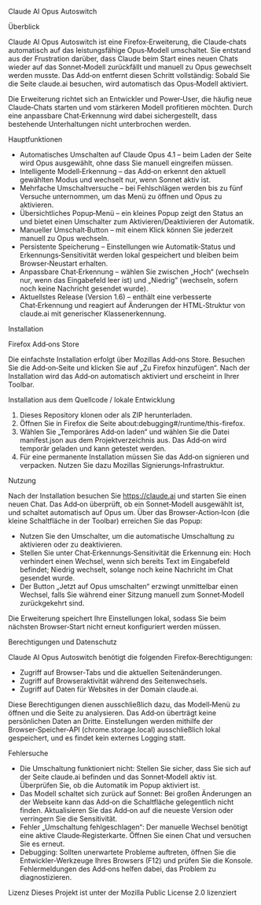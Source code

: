 
Claude AI Opus Autoswitch

Überblick

Claude AI Opus Autoswitch ist eine Firefox‑Erweiterung, die Claude‑chats automatisch auf das leistungsfähige Opus‑Modell umschaltet. Sie entstand aus der Frustration darüber, dass Claude beim Start eines neuen Chats wieder auf das Sonnet‑Modell zurückfällt und manuell zu Opus gewechselt werden musste. Das Add‑on entfernt diesen Schritt vollständig: Sobald Sie die Seite claude.ai besuchen, wird automatisch das Opus‑Modell aktiviert.

Die Erweiterung richtet sich an Entwickler und Power‑User, die häufig neue Claude‑Chats starten und vom stärkeren Modell profitieren möchten. Durch eine anpassbare Chat‑Erkennung wird dabei sichergestellt, dass bestehende Unterhaltungen nicht unterbrochen werden.

Hauptfunktionen

- Automatisches Umschalten auf Claude Opus 4.1 – beim Laden der Seite wird Opus ausgewählt, ohne dass Sie manuell eingreifen müssen.
- Intelligente Modell‑Erkennung – das Add‑on erkennt den aktuell gewählten Modus und wechselt nur, wenn Sonnet aktiv ist.
- Mehrfache Umschaltversuche – bei Fehlschlägen werden bis zu fünf Versuche unternommen, um das Menü zu öffnen und Opus zu aktivieren.
- Übersichtliches Popup‑Menü – ein kleines Popup zeigt den Status an und bietet einen Umschalter zum Aktivieren/Deaktivieren der Automatik.
- Manueller Umschalt‑Button – mit einem Klick können Sie jederzeit manuell zu Opus wechseln.
- Persistente Speicherung – Einstellungen wie Automatik‑Status und Erkennungs‑Sensitivität werden lokal gespeichert und bleiben beim Browser‑Neustart erhalten.
- Anpassbare Chat‑Erkennung – wählen Sie zwischen „Hoch“ (wechseln nur, wenn das Eingabefeld leer ist) und „Niedrig“ (wechseln, sofern noch keine Nachricht gesendet wurde).
- Aktuellstes Release (Version 1.6) – enthält eine verbesserte Chat‑Erkennung und reagiert auf Änderungen der HTML‑Struktur von claude.ai mit generischer Klassenerkennung.

Installation

Firefox Add‑ons Store

Die einfachste Installation erfolgt über Mozillas Add‑ons Store. Besuchen Sie die Add‑on‑Seite und klicken Sie auf „Zu Firefox hinzufügen“. Nach der Installation wird das Add‑on automatisch aktiviert und erscheint in Ihrer Toolbar.

Installation aus dem Quellcode / lokale Entwicklung

1. Dieses Repository klonen oder als ZIP herunterladen.
2. Öffnen Sie in Firefox die Seite about:debugging#/runtime/this-firefox.
3. Wählen Sie „Temporäres Add‑on laden“ und wählen Sie die Datei manifest.json aus dem Projektverzeichnis aus. Das Add‑on wird temporär geladen und kann getestet werden.
4. Für eine permanente Installation müssen Sie das Add‑on signieren und verpacken. Nutzen Sie dazu Mozillas Signierungs‑Infrastruktur.

Nutzung

Nach der Installation besuchen Sie https://claude.ai und starten Sie einen neuen Chat. Das Add‑on überprüft, ob ein Sonnet‑Modell ausgewählt ist, und schaltet automatisch auf Opus um. Über das Browser‑Action‑Icon (die kleine Schaltfläche in der Toolbar) erreichen Sie das Popup:

- Nutzen Sie den Umschalter, um die automatische Umschaltung zu aktivieren oder zu deaktivieren.
- Stellen Sie unter Chat‑Erkennungs‑Sensitivität die Erkennung ein: Hoch verhindert einen Wechsel, wenn sich bereits Text im Eingabefeld befindet; Niedrig wechselt, solange noch keine Nachricht im Chat gesendet wurde.
- Der Button „Jetzt auf Opus umschalten“ erzwingt unmittelbar einen Wechsel, falls Sie während einer Sitzung manuell zum Sonnet‑Modell zurückgekehrt sind.

Die Erweiterung speichert Ihre Einstellungen lokal, sodass Sie beim nächsten Browser‑Start nicht erneut konfiguriert werden müssen.

Berechtigungen und Datenschutz

Claude AI Opus Autoswitch benötigt die folgenden Firefox‑Berechtigungen:

- Zugriff auf Browser‑Tabs und die aktuellen Seitenänderungen.
- Zugriff auf Browseraktivität während des Seitenwechsels.
- Zugriff auf Daten für Websites in der Domain claude.ai.

Diese Berechtigungen dienen ausschließlich dazu, das Modell‑Menü zu öffnen und die Seite zu analysieren. Das Add‑on überträgt keine persönlichen Daten an Dritte. Einstellungen werden mithilfe der Browser‑Speicher‑API (chrome.storage.local) ausschließlich lokal gespeichert, und es findet kein externes Logging statt.

Fehlersuche

- Die Umschaltung funktioniert nicht: Stellen Sie sicher, dass Sie sich auf der Seite claude.ai befinden und das Sonnet‑Modell aktiv ist. Überprüfen Sie, ob die Automatik im Popup aktiviert ist.
- Das Modell schaltet sich zurück auf Sonnet: Bei großen Änderungen an der Webseite kann das Add‑on die Schaltfläche gelegentlich nicht finden. Aktualisieren Sie das Add‑on auf die neueste Version oder verringern Sie die Sensitivität.
- Fehler „Umschaltung fehlgeschlagen“: Der manuelle Wechsel benötigt eine aktive Claude‑Registerkarte. Öffnen Sie einen Chat und versuchen Sie es erneut.
- Debugging: Sollten unerwartete Probleme auftreten, öffnen Sie die Entwickler‑Werkzeuge Ihres Browsers (F12) und prüfen Sie die Konsole. Fehlermeldungen des Add‑ons helfen dabei, das Problem zu diagnostizieren.

Lizenz
Dieses Projekt ist unter der Mozilla Public License 2.0 lizenziert
